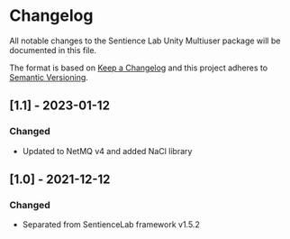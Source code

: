 # Changelog

All notable changes to the Sentience Lab Unity Multiuser package will be documented in this file.

The format is based on [Keep a Changelog](http://keepachangelog.com/en/1.0.0/)
and this project adheres to [Semantic Versioning](http://semver.org/spec/v2.0.0.html).


## [1.1] - 2023-01-12

### Changed

- Updated to NetMQ v4 and added NaCl library


## [1.0] - 2021-12-12

### Changed

- Separated from SentienceLab framework v1.5.2



<!---
## [1.x] - 20xx-xx-xx

### Added

### Changed

### Removed
--->